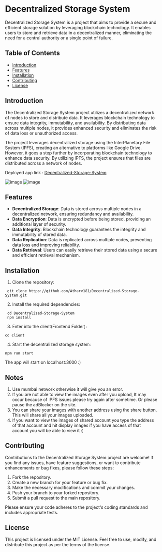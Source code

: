 # Decentralized Storage System

Decentralized Storage System is a project that aims to provide a secure and efficient storage solution by leveraging blockchain technology. It enables users to store and retrieve data in a decentralized manner, eliminating the need for a central authority or a single point of failure.

## Table of Contents

- [Introduction](#introduction)
- [Features](#features)
- [Installation](#installation)
- [Contributing](#contributing)
- [License](#license)

## Introduction

The Decentralized Storage System project utilizes a decentralized network of nodes to store and distribute data. It leverages blockchain technology to ensure data integrity, immutability, and availability. By distributing data across multiple nodes, it provides enhanced security and eliminates the risk of data loss or unauthorized access.

The project leverages decentralized storage using the InterPlanetary File System (IPFS), creating an alternative to platforms like Google Drive. However, it goes a step further by incorporating blockchain technology to enhance data security. By utilizing IPFS, the project ensures that files are distributed across a network of nodes.

Deployed app link :  [Decentralized-Storage-System](decentralized-storage-system.vercel.app/) 

![image](https://github.com/Atharv181/Decentralized-Storage-System/assets/73999654/a65f25b1-dc54-4c84-b838-d29accd46b2d)
![image](https://github.com/Atharv181/Decentralized-Storage-System/assets/73999654/45490124-4b68-407a-acf4-0f2f0dc04928)



## Features

- **Decentralized Storage**: Data is stored across multiple nodes in a decentralized network, ensuring redundancy and availability.
- **Data Encryption**: Data is encrypted before being stored, providing an additional layer of security.
- **Data Integrity**: Blockchain technology guarantees the integrity and immutability of stored data.
- **Data Replication**: Data is replicated across multiple nodes, preventing data loss and improving reliability.
- **Data Retrieval**: Users can easily retrieve their stored data using a secure and efficient retrieval mechanism.

## Installation

1. Clone the repository:
  ```
   git clone https://github.com/Atharv181/Decentralized-Storage-System.git
  ```

2. Install the required dependencies:
  ```
   cd Decentralized-Storage-System
   npm install
  ```
3. Enter into the client(Frontend Folder):
  ```
  cd client
  ```
4. Start the decentralized storage system:
 ```
 npm run start
 ```
   
   The app will start on localhost:3000 :)
   
## Notes

1. Use mumbai network otherwise it will give you an error. 
2. If you are not able to view the images even after you upload, It may occur because of IPFS issues please try again after sometime. Or please pause the adBlocker on the site.
3. You can share your images with another address using the share button. This will share all your images uploaded.
4. If you want to view the images of shared account you type the address of that account and hit display images if you have access of that account you will be able to view it :) 
   
## Contributing

Contributions to the Decentralized Storage System project are welcome! If you find any issues, have feature suggestions, or want to contribute enhancements or bug fixes, please follow these steps:

1. Fork the repository.
2. Create a new branch for your feature or bug fix.
3. Make the necessary modifications and commit your changes.
4. Push your branch to your forked repository.
5. Submit a pull request to the main repository.

Please ensure your code adheres to the project's coding standards and includes appropriate tests.

## License

This project is licensed under the MIT License. Feel free to use, modify, and distribute this project as per the terms of the license.

